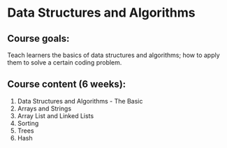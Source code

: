 # Data Structures and Algorithms

## Course goals:

Teach learners the basics of data structures and algorithms; how to apply them to solve a certain coding problem.

## Course content (6 weeks):

1. Data Structures and Algorithms - The Basic
2. Arrays and Strings
3. Array List and Linked Lists
4. Sorting
5. Trees
6. Hash